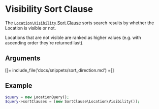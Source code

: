 # Visibility Sort Clause

The [`Location\Visibility` Sort Clause](../../api/php_api/php_api_reference/classes/Ibexa-Contracts-Core-Repository-Values-Content-Query-SortClause-Location-Visibility.html)
sorts search results by whether the Location is visible or not.

Locations that are not visible are ranked as higher values (e.g. with ascending order they're returned last).

## Arguments

[[= include_file('docs/snippets/sort_direction.md') =]]

## Example

``` php
$query = new LocationQuery();
$query->sortClauses = [new SortClause\Location\Visibility()];
```
